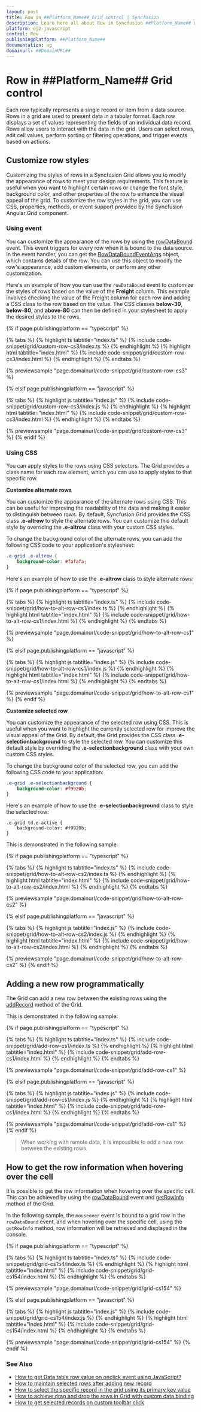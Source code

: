```yaml
---
layout: post
title: Row in ##Platform_Name## Grid control | Syncfusion
description: Learn here all about Row in Syncfusion ##Platform_Name## Grid control of Syncfusion Essential JS 2 and more.
platform: ej2-javascript
control: Row 
publishingplatform: ##Platform_Name##
documentation: ug
domainurl: ##DomainURL##
---
```


# Row in ##Platform_Name## Grid control

Each row typically represents a single record or item from a data source. Rows in a grid are used to present data in a tabular format. Each row displays a set of values representing the fields of an individual data record. Rows allow users to interact with the data in the grid. Users can select rows, edit cell values, perform sorting or filtering operations, and trigger events based on actions.

## Customize row styles 

Customizing the styles of rows in a Syncfusion Grid allows you to modify the appearance of rows to meet your design requirements. This feature is useful when you want to highlight certain rows or change the font style, background color, and other properties of the row to enhance the visual appeal of the grid. To customize the row styles in the grid, you can use CSS, properties, methods, or event support provided by the Syncfusion Angular Grid component.

### Using event

You can customize the appearance of the rows by using the [rowDataBound](../../api/grid/#rowdatabound) event. This event triggers for every row when it is bound to the data source. In the event handler, you can get the [RowDataBoundEventArgs](../../api/grid/rowDataBoundEventArgs) object, which contains details of the row. You can use this object to modify the row's appearance, add custom elements, or perform any other customization.

Here's an example of how you can use the `rowDataBound` event to customize the styles of rows based on the value of the **Freight** column. This example involves checking the value of the Freight column for each row and adding a CSS class to the row based on the value. The CSS classes **below-30**, **below-80**, and **above-80** can then be defined in your stylesheet to apply the desired styles to the rows.

{% if page.publishingplatform == "typescript" %}

 {% tabs %}
{% highlight ts tabtitle="index.ts" %}
{% include code-snippet/grid/custom-row-cs3/index.ts %}
{% endhighlight %}
{% highlight html tabtitle="index.html" %}
{% include code-snippet/grid/custom-row-cs3/index.html %}
{% endhighlight %}
{% endtabs %}
        
{% previewsample "page.domainurl/code-snippet/grid/custom-row-cs3" %}

{% elsif page.publishingplatform == "javascript" %}

{% tabs %}
{% highlight js tabtitle="index.js" %}
{% include code-snippet/grid/custom-row-cs3/index.js %}
{% endhighlight %}
{% highlight html tabtitle="index.html" %}
{% include code-snippet/grid/custom-row-cs3/index.html %}
{% endhighlight %}
{% endtabs %}

{% previewsample "page.domainurl/code-snippet/grid/custom-row-cs3" %}
{% endif %}

### Using CSS

You can apply styles to the rows using CSS selectors. The Grid provides a class name for each row element, which you can use to apply styles to that specific row. 

**Customize alternate rows**

You can customize the appearance of the alternate rows using CSS. This can be useful for improving the readability of the data and making it easier to distinguish between rows. By default, Syncfusion Grid provides the CSS class **.e-altrow** to style the alternate rows. You can customize this default style by overriding the **.e-altrow** class with your custom CSS styles. 

To change the background color of the alternate rows, you can add the following CSS code to your application's stylesheet:

```css
.e-grid .e-altrow {
    background-color: #fafafa;
}
```

Here's an example of how to use the **.e-altrow** class to style alternate rows:


{% if page.publishingplatform == "typescript" %}

 {% tabs %}
{% highlight ts tabtitle="index.ts" %}
{% include code-snippet/grid/how-to-alt-row-cs1/index.ts %}
{% endhighlight %}
{% highlight html tabtitle="index.html" %}
{% include code-snippet/grid/how-to-alt-row-cs1/index.html %}
{% endhighlight %}
{% endtabs %}
        
{% previewsample "page.domainurl/code-snippet/grid/how-to-alt-row-cs1" %}

{% elsif page.publishingplatform == "javascript" %}

{% tabs %}
{% highlight js tabtitle="index.js" %}
{% include code-snippet/grid/how-to-alt-row-cs1/index.js %}
{% endhighlight %}
{% highlight html tabtitle="index.html" %}
{% include code-snippet/grid/how-to-alt-row-cs1/index.html %}
{% endhighlight %}
{% endtabs %}

{% previewsample "page.domainurl/code-snippet/grid/how-to-alt-row-cs1" %}
{% endif %}

**Customize selected row**

You can customize the appearance of the selected row using CSS. This is useful when you want to highlight the currently selected row for improve the visual appeal of the Grid. By default, the Grid provides the CSS class **.e-selectionbackground** to style the selected row. You can customize this default style by overriding the **.e-selectionbackground** class with your own custom CSS styles.

To change the background color of the selected row, you can add the following CSS code to your application:

```css
.e-grid .e-selectionbackground {
    background-color: #f9920b;
}
```

Here's an example of how to use the **.e-selectionbackground** class to style the selected row:

```
.e-grid td.e-active {
    background-color: #f9920b;
}
```

This is demonstrated in the following sample:

{% if page.publishingplatform == "typescript" %}

 {% tabs %}
{% highlight ts tabtitle="index.ts" %}
{% include code-snippet/grid/how-to-alt-row-cs2/index.ts %}
{% endhighlight %}
{% highlight html tabtitle="index.html" %}
{% include code-snippet/grid/how-to-alt-row-cs2/index.html %}
{% endhighlight %}
{% endtabs %}
        
{% previewsample "page.domainurl/code-snippet/grid/how-to-alt-row-cs2" %}

{% elsif page.publishingplatform == "javascript" %}

{% tabs %}
{% highlight js tabtitle="index.js" %}
{% include code-snippet/grid/how-to-alt-row-cs2/index.js %}
{% endhighlight %}
{% highlight html tabtitle="index.html" %}
{% include code-snippet/grid/how-to-alt-row-cs2/index.html %}
{% endhighlight %}
{% endtabs %}

{% previewsample "page.domainurl/code-snippet/grid/how-to-alt-row-cs2" %}
{% endif %}

## Adding a new row programmatically

The Grid can add a new row between the existing rows using the [addRecord](../../api/grid/#addrecord) method of the Grid.

This is demonstrated in the following sample:

{% if page.publishingplatform == "typescript" %}

 {% tabs %}
{% highlight ts tabtitle="index.ts" %}
{% include code-snippet/grid/add-row-cs1/index.ts %}
{% endhighlight %}
{% highlight html tabtitle="index.html" %}
{% include code-snippet/grid/add-row-cs1/index.html %}
{% endhighlight %}
{% endtabs %}
        
{% previewsample "page.domainurl/code-snippet/grid/add-row-cs1" %}

{% elsif page.publishingplatform == "javascript" %}

{% tabs %}
{% highlight js tabtitle="index.js" %}
{% include code-snippet/grid/add-row-cs1/index.js %}
{% endhighlight %}
{% highlight html tabtitle="index.html" %}
{% include code-snippet/grid/add-row-cs1/index.html %}
{% endhighlight %}
{% endtabs %}

{% previewsample "page.domainurl/code-snippet/grid/add-row-cs1" %}
{% endif %}

> When working with remote data, it is impossible to add a new row between the existing rows.

## How to get the row information when hovering over the cell

It is possible to get the row information when hovering over the specific cell. This can be achieved by using the [rowDataBound](../../api/grid#rowdatabound) event and [getRowInfo](../../api/grid#getrowinfo) method of the Grid.

In the following sample, the `mouseover` event is bound to a grid row in the `rowDataBound` event, and when hovering over the specific cell, using the `getRowInfo` method, row information will be retrieved and displayed in the console.

{% if page.publishingplatform == "typescript" %}

 {% tabs %}
{% highlight ts tabtitle="index.ts" %}
{% include code-snippet/grid/grid-cs154/index.ts %}
{% endhighlight %}
{% highlight html tabtitle="index.html" %}
{% include code-snippet/grid/grid-cs154/index.html %}
{% endhighlight %}
{% endtabs %}
        
{% previewsample "page.domainurl/code-snippet/grid/grid-cs154" %}

{% elsif page.publishingplatform == "javascript" %}

{% tabs %}
{% highlight js tabtitle="index.js" %}
{% include code-snippet/grid/grid-cs154/index.js %}
{% endhighlight %}
{% highlight html tabtitle="index.html" %}
{% include code-snippet/grid/grid-cs154/index.html %}
{% endhighlight %}
{% endtabs %}

{% previewsample "page.domainurl/code-snippet/grid/grid-cs154" %}
{% endif %}

### See Also

* [How to get Data table row value on onclick event using JavaScript?](https://www.syncfusion.com/kb/11797/how-to-get-data-table-row-value-on-onclick-event-using-javascript)
* [How to maintain selected rows after adding new record](https://www.syncfusion.com/kb/11691/how-to-maintain-selected-rows-after-adding-new-record)
* [How to select the specific record in the grid using its primary key value](https://www.syncfusion.com/kb/11399/how-to-select-the-specific-record-in-the-grid-using-its-primary-key-value)
* [How to achieve drag and drop the rows in Grid with custom data binding](https://www.syncfusion.com/kb/11325/how-to-achieve-drag-and-drop-the-rows-in-grid-with-custom-data-binding)
* [How to get selected records on custom toolbar click](https://www.syncfusion.com/kb/11296/how-to-get-selected-records-on-custom-toolbar-click)
